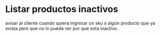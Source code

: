 # Listar productos inactivos
avisar al cliente cuando quiera ingresar un sku o algún producto que ya exista pero que no lo pueda ver por que esta inactivo.
